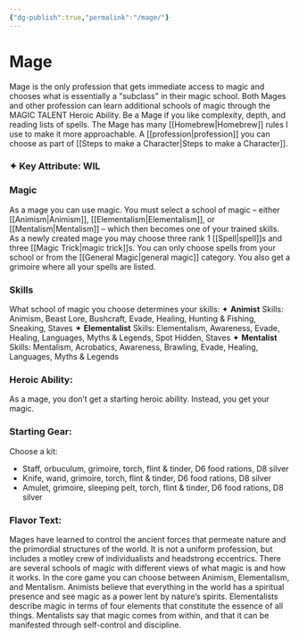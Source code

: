 ```yaml
---
{"dg-publish":true,"permalink":"/mage/"}
---
```


# Mage
Mage is the only profession that gets immediate access to magic and chooses what is essentially a "subclass" in their magic school. Both Mages and other profession can learn additional schools of magic through the MAGIC TALENT Heroic Ability. Be a Mage if you like complexity, depth, and reading lists of spells. The Mage has many [[Homebrew\|Homebrew]] rules I use to make it more approachable.
A [[profession\|profession]] you can choose as part of [[Steps to make a Character\|Steps to make a Character]].

### ✦ Key Attribute: WIL

### Magic 
As a mage you can use magic. You must select a
school of magic – either [[Animism\|Animism]], [[Elementalism\|Elementalism]],
or [[Mentalism\|Mentalism]] – which then becomes one of your
trained skills. As a newly created mage you may
choose three rank 1 [[Spell\|spell]]s and three [[Magic Trick\|magic trick]]s.
You can only choose spells from your school or
from the [[General Magic\|general magic]] category. You also get
a grimoire where all your spells are listed.

### Skills
What school of magic you choose determines your skills:
✦ **Animist** Skills: Animism, Beast Lore, Bushcraft, Evade, Healing, Hunting & Fishing, Sneaking, Staves
✦ **Elementalist** Skills: Elementalism, Awareness, Evade, Healing, Languages, Myths & Legends, Spot Hidden, Staves
✦ **Mentalist** Skills: Mentalism, Acrobatics, Awareness, Brawling, Evade, Healing, Languages, Myths & Legends

### Heroic Ability: 
As a mage, you don’t get a starting heroic ability. Instead, you get your magic.

### Starting Gear:
Choose a kit:
- Staff, orbuculum, grimoire, torch, flint & tinder, D6 food rations, D8 silver
-  Knife, wand, grimoire, torch, flint & tinder, D6 food rations, D8 silver
-  Amulet, grimoire, sleeping pelt, torch, flint & tinder, D6 food rations, D8 silver

### Flavor Text:
Mages have learned to control the ancient forces that
permeate nature and the primordial structures of the
world. It is not a uniform profession, but includes
a motley crew of individualists and headstrong
eccentrics. There are several schools of magic with
different views of what magic is and how it works.
In the core game you can choose between Animism,
Elementalism, and Mentalism. Animists
believe that everything in the world has a
spiritual presence and see magic as a power
lent by nature’s spirits. Elementalists describe
magic in terms of four elements that constitute
the essence of all things. Mentalists say that
magic comes from within, and that it can be
manifested through self-control and discipline.